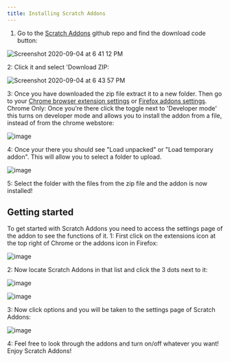 ```yaml
---
title: Installing Scratch Addons
---
```

1. Go to the [Scratch Addons](//github.com/scratchaddons/scratchaddons) github repo and find the download code button:

![Screenshot 2020-09-04 at 6 41 12 PM](https://user-images.githubusercontent.com/61319150/92291572-f17ef080-eede-11ea-85e8-fda961a56074.png)

2: Click it and select 'Download ZIP:

![Screenshot 2020-09-04 at 6 43 57 PM](https://user-images.githubusercontent.com/61319150/92291570-f0e65a00-eede-11ea-80ee-f32e340327d9.png)

3: Once you have downloaded the zip file extract it to a new folder. Then go to your [Chrome browser extension settings](chrome://extensions) or [Firefox addons settings](about://debugging#/runtime/this-firefox). Chrome Only: Once you're there click the toggle next to 'Developer mode' this turns on developer mode and allows you to install the addon from a file, instead of from the chrome webstore:

![image](https://user-images.githubusercontent.com/61319150/92291715-8550bc80-eedf-11ea-9ec1-6628c5b3fbc2.png)

4: Once your there you should see "Load unpacked" or "Load temporary addon". This will allow you to select a folder to upload.

![image](https://user-images.githubusercontent.com/61319150/92291792-d3fe5680-eedf-11ea-9d62-8e02b262f575.png)

5: Select the folder with the files from the zip file and the addon is now installed! 

## Getting started
To get started with Scratch Addons you need to access the settings page of the addon to see the functions of it.
1: First click on the extensions icon at the top right of Chrome or the addons icon in Firefox:

![image](https://user-images.githubusercontent.com/61319150/92291852-263f7780-eee0-11ea-844b-56bc41b28361.png)

2: Now locate Scratch Addons in that list and click the 3 dots next to it:

![image](https://user-images.githubusercontent.com/61319150/92291913-6e5e9a00-eee0-11ea-8665-42a0975a6380.png)

![image](https://user-images.githubusercontent.com/61319150/92291930-7cacb600-eee0-11ea-9eda-be2bfac3f369.png)

3: Now click options and you will be taken to the settings page of Scratch Addons: 

![image](https://user-images.githubusercontent.com/72760579/106409713-32881c00-640f-11eb-8b7d-d897966323e0.png)

4: Feel free to look through the addons and turn on/off whatever you want! Enjoy Scratch Addons!